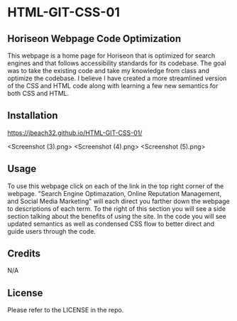 # HTML-GIT-CSS-01

## Horiseon Webpage Code Optimization

This webpage is a home page for Horiseon that is optimized for search engines and that follows accessibility standards for its codebase. The goal was to take the existing code and take my knowledge from class and optimize the codebase. I believe I have created a more streamlined version of the CSS and HTML code along with learning a few new semantics for both CSS and HTML. 

## Installation 

https://jbeach32.github.io/HTML-GIT-CSS-01/

<Screenshot (3).png>
<Screenshot (4).png>
<Screenshot (5).png>

## Usage

To use this webpage click on each of the link in the top right corner of the webpage. "Search Engine Optimazation, Online Reputation Management, and Social Media Marketing" will each direct you farther down the webpage to descriptions of each term. To the right of this section you will see a side section talking about the benefits of using the site. In the code you will see updated semantics as well as condensed CSS flow to better direct and guide users through the code. 

## Credits

N/A

## License

Please refer to the LICENSE in the repo. 

[def]: <Screenshot (3).png>